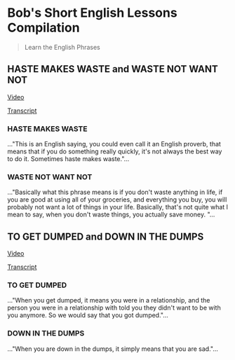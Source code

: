 # Bob's Short English Lessons Compilation

> Learn the English Phrases 

## HASTE MAKES WASTE and WASTE NOT WANT NOT

<a href="https://www.youtube.com/watch?v=4q0Ba1gp_Y0" target="_blank">Video</a>

[Transcript](transcripts/20211105/README.md)

### HASTE MAKES WASTE
..."This is an English saying, you could even call it an English proverb, that means that if you do something really quickly, it's not always the best way to do it. Sometimes haste makes waste."...

### WASTE NOT WANT NOT
..."Basically what this phrase means is if you don't waste anything in life, if you are good at using all of your groceries, and everything you buy, you will probably not want a lot of things in your life. Basically, that's not quite what I mean to say, when you don't waste things, you actually save money. "...



## TO GET DUMPED and DOWN IN THE DUMPS

<a href="https://www.youtube.com/watch?v=ivmoI2zfywI" target="_blank">Video</a>

[Transcript](transcripts/20211103/README.md)

### TO GET DUMPED
..."When you get dumped, it means you were in a relationship, and the person you were in a relationship with told you they didn't want to be with you anymore. So we would say that you got dumped."...

### DOWN IN THE DUMPS
..."When you are down in the dumps, it simply means that you are sad."...

